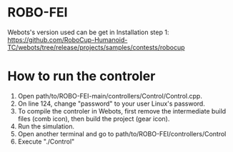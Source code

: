 # ROBO-FEI

Webots's version used can be get in Installation step 1:
https://github.com/RoboCup-Humanoid-TC/webots/tree/release/projects/samples/contests/robocup


# How to run the controler

1. Open path/to/ROBO-FEI-main/controllers/Control/Control.cpp.
2. On line 124, change "password" to your user Linux's password.
3. To compile the controler in Webots, first remove the intermediate build files (comb icon), then build the project (gear icon).
4. Run the simulation.
5. Open another terminal and go to path/to/ROBO-FEI/controllers/Control
6. Execute "./Control"